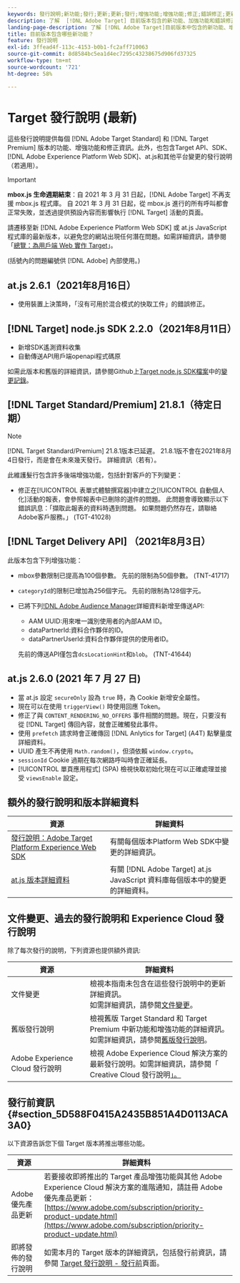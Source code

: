 ```yaml
---
keywords: 發行說明;新功能;發行;更新;更新;發行;增強功能;增強功能;修正;錯誤修正;更新
description: 了解  [!DNL Adobe Target] 目前版本包含的新功能、加強功能和錯誤修正，其中包括 SDK、API 和 JavaScript 資料庫。
landing-page-description: 了解 [!DNL Adobe Target]目前版本中包含的新功能、增強功能和修正。
title: 目前版本包含哪些新功能？
feature: 發行說明
exl-id: 3ffead4f-113c-4153-b0b1-fc2aff710063
source-git-commit: 8d8584bc5ea1d4ec7295c43238675d906fd37325
workflow-type: tm+mt
source-wordcount: '721'
ht-degree: 58%

---
```


# Target 發行說明 (最新)

這些發行說明提供每個 [!DNL Adobe Target Standard] 和 [!DNL Target Premium] 版本的功能、增強功能和修正資訊。此外，也包含Target API、SDK、[!DNL Adobe Experience Platform Web SDK]、at.js和其他平台變更的發行說明（若適用）。

>[!IMPORTANT]
>
>**mbox.js 生命週期結束**：自 2021 年 3 月 31 日起，[!DNL Adobe Target] 不再支援 mbox.js 程式庫。 自 2021 年 3 月 31 日起，從 mbox.js 進行的所有呼叫都會正常失敗，並透過提供預設內容而影響執行 [!DNL Target] 活動的頁面。
>
>請遷移至新 [!DNL Adobe Experience Platform Web SDK] 或 at.js JavaScript 程式庫的最新版本，以避免您的網站出現任何潛在問題。如需詳細資訊，請參閱「[總覽：為用戶端 Web 實作 Target](/help/c-implementing-target/c-implementing-target-for-client-side-web/implement-target-for-client-side-web.md)」。

(括號內的問題編號供 [!DNL Adobe] 內部使用。)

## at.js 2.6.1（2021年8月16日）

* 使用裝置上決策時，「沒有可用於混合模式的快取工件」的錯誤修正。

## [!DNL Target] node.js SDK 2.2.0（2021年8月11日）

* 新增SDK遙測資料收集
* 自動傳送API用戶端openapi程式碼原

如需此版本和舊版的詳細資訊，請參閱Github上[Target node.js SDK檔案](https://github.com/adobe/target-nodejs-sdk)中的[變更記錄](https://github.com/adobe/target-nodejs-sdk/blob/main/CHANGELOG.md)。

## [!DNL Target Standard/Premium] 21.8.1（待定日期）

>[!NOTE]
>
>[!DNL Target Standard/Premium] 21.8.1版本已延遲。 21.8.1版不會在2021年8月4日發行，而是會在未來幾天發行。 詳細資訊（若有）。

此維護髮行包含許多後端增強功能，包括針對客戶的下列變更：

* 修正在[!UICONTROL 表單式體驗撰寫器]中建立之[!UICONTROL 自動個人化]活動的報表，會參照報表中已刪除的選件的問題。 此問題會導致顯示以下錯誤訊息：「擷取此報表的資料時遇到問題。 如果問題仍然存在，請聯絡Adobe客戶服務。」 (TGT-41028)

## [!DNL Target Delivery API] （2021年8月3日）

此版本包含下列增強功能：

* mbox參數限制已提高為100個參數。 先前的限制為50個參數。 (TNT-41717)
* `categoryId`的限制已增加為256個字元。 先前的限制為128個字元。
* 已將下列[!DNL Adobe Audience Manager](AAM)詳細資料新增至傳送API:

   * AAM UUID:用來唯一識別使用者的內部AAM ID。
   * dataPartnerId:資料合作夥伴的ID。
   * dataPartnerUserId:資料合作夥伴提供的使用者ID。

   先前的傳送API僅包含`dcsLocationHint`和`blob`。 (TNT-41644)

## at.js 2.6.0 (2021 年 7 月 27 日)

* 當 at.js 設定 `secureOnly` 設為 `true` 時，為 Cookie 新增安全屬性。
* 現在可以在使用 `triggerView()` 時使用回應 Token。
* 修正了與 `CONTENT_RENDERING_NO_OFFERS` 事件相關的問題。現在，只要沒有從 [!DNL Target] 傳回內容，就會正確觸發此事件。
* 使用 `prefetch` 請求時會正確傳回 [!DNL Anlytics for Target] (A4T) 點擊量度詳細資料。
* UUID 產生不再使用 `Math.random()`，但須依賴 `window.crypto`。
* `sessionId` Cookie 過期在每次網路呼叫時會正確延長。
* [!UICONTROL 單頁應用程式] (SPA) 檢視快取初始化現在可以正確處理並接受 `viewsEnable` 設定。

## 額外的發行說明和版本詳細資料

| 資源 | 詳細資料 |
|--- |--- |
| [發行說明：Adobe Target Platform Experience Web SDK](https://experienceleague.adobe.com/docs/experience-platform/edge/release-notes.html?lang=en) | 有關每個版本Platform Web SDK中變更的詳細資訊。 |
| [at.js 版本詳細資料](/help/c-implementing-target/c-implementing-target-for-client-side-web/target-atjs-versions.md) | 有關 [!DNL Adobe Target] at.js JavaScript 資料庫每個版本中的變更的詳細資料。 |

## 文件變更、過去的發行說明和 Experience Cloud 發行說明

除了每次發行的說明，下列資源也提供額外資訊:

| 資源 | 詳細資料 |
|--- |--- |
| 文件變更 | 檢視本指南未包含在這些發行說明中的更新詳細資訊。<br>如需詳細資訊，請參閱[文件變更](/help/r-release-notes/doc-change.md#reference_366123CF00994BACBBF9BBDF2C4D840C)。 |
| 舊版發行說明 | 檢視舊版 Target Standard 和 Target Premium 中新功能和增強功能的詳細資訊。<br>如需詳細資訊，請參閱[舊版發行說明](/help/r-release-notes/release-notes-for-previous-releases.md)。 |
| Adobe Experience Cloud 發行說明 | 檢視 Adobe Experience Cloud 解決方案的最新發行說明。如需詳細資訊，請參閱「<br>Creative Cloud 發行說明[」。](https://experienceleague.adobe.com/docs/release-notes/experience-cloud/current.html??lang=zh-Hant) |

## 發行前資訊 {#section_5D588F0415A2435B851A4D0113ACA3A0}

以下資源告訴您下個 Target 版本將推出哪些功能。

| 資源 | 詳細資料 |
|--- |--- |
| Adobe 優先產品更新 | 若要接收即將推出的 Target 產品增強功能與其他 Adobe Experience Cloud 解決方案的進階通知，請註冊 Adobe 優先產品更新：<br>[https://www.adobe.com/subscription/priority-product-update.html](https://www.adobe.com/subscription/priority-product-update.html) |
| 即將發佈的發行說明 | 如需本月的 Target 版本的詳細資訊，包括發行前資訊，請參閱 [Target 發行說明 - 發行前](/help/r-release-notes/target-release-notes.md)頁面。 |
